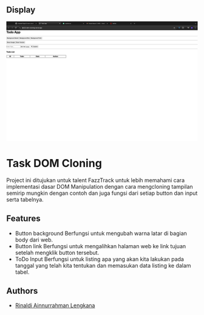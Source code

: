 
## Display
![ToDo](todo.png)
# Task DOM Cloning

Project ini ditujukan untuk talent FazzTrack untuk lebih memahami cara implementasi dasar DOM Manipulation dengan cara mengcloning tampilan semirip mungkin dengan contoh dan juga fungsi dari setiap button dan input serta tabelnya.


## Features
- Button background
Berfungsi untuk mengubah warna latar di bagian body dari web.
- Button link
Berfungsi untuk mengalihkan halaman web ke link tujuan setelah mengklik button tersebut.
- ToDo Input
Berfungsi untuk listing apa yang akan kita lakukan pada tanggal yang telah kita tentukan dan memasukan data listing ke dalam tabel.
## Authors

- [Rinaldi Ainnurrahman Lengkana](https://github.com/rinaldial11)

